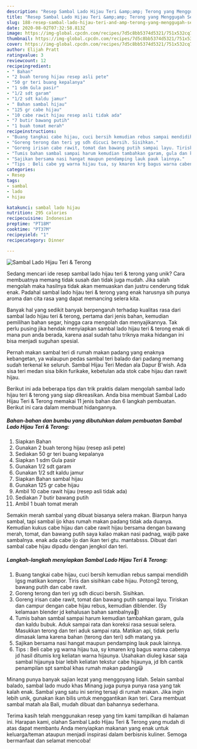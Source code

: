 ```yaml
---
description: "Resep Sambal Lado Hijau Teri &amp;amp; Terong yang Menggugah Selera"
title: "Resep Sambal Lado Hijau Teri &amp;amp; Terong yang Menggugah Selera"
slug: 188-resep-sambal-lado-hijau-teri-and-amp-terong-yang-menggugah-selera
date: 2020-08-02T07:32:58.813Z
image: https://img-global.cpcdn.com/recipes/7d5c8bb5374d5321/751x532cq70/sambal-lado-hijau-teri-terong-foto-resep-utama.jpg
thumbnail: https://img-global.cpcdn.com/recipes/7d5c8bb5374d5321/751x532cq70/sambal-lado-hijau-teri-terong-foto-resep-utama.jpg
cover: https://img-global.cpcdn.com/recipes/7d5c8bb5374d5321/751x532cq70/sambal-lado-hijau-teri-terong-foto-resep-utama.jpg
author: Elijah Pratt
ratingvalue: 3
reviewcount: 12
recipeingredient:
- " Bahan"
- "2 buah terong hijau resep asli pete"
- "50 gr teri buang kepalanya"
- "1 sdm Gula pasir"
- "1/2 sdt garam"
- "1/2 sdt kaldu jamur"
- " Bahan sambal hijau"
- "125 gr cabe hijau"
- "10 cabe rawit hijau resep asli tidak ada"
- "7 butir bawang putih"
- "1 buah tomat merah"
recipeinstructions:
- "Buang tangkai cabe hijau, cuci bersih kemudian rebus sampai mendidih lgsg matikan kompor. Tiris dan sisihkan cabe hijau. Potong2 terong, bawang putih dan cabe rawit."
- "Goreng terong dan teri yg sdh dicuci bersih. Sisihkan."
- "Goreng irisan cabe rawit, tomat dan bawang putih sampai layu. Tiriskan dan campur dengan cabe hijau rebus, kemudian diblender. (Sy kelamaan blender jd kehalusan bahan sambalnya😬)"
- "Tumis bahan sambal sampai harum kemudian tambahkan garam, gula dan kaldu bubuk. Aduk sampai rata dan koreksi rasa sesuai selera. Masukkan terong dan teri aduk sampai rata. Matikan api, tidak perlu dimasak lama karena bahan (terong dan teri) sdh matang ya."
- "Sajikan bersama nasi hangat maupun pendamping lauk pauk lainnya."
- "Tips : Beli cabe yg warna hijau tua, sy kmaren krg bagus warna cabenya jd hasil ditumis krg keliatan warna hijaunya. Usahakan diuleg kasar saja sambal hijaunya biar lebih keliatan tekstur cabe hijaunya, jd lbh cantik penampilan spt sambal khas rumah makan padang😃"
categories:
- Resep
tags:
- sambal
- lado
- hijau

katakunci: sambal lado hijau 
nutrition: 295 calories
recipecuisine: Indonesian
preptime: "PT18M"
cooktime: "PT37M"
recipeyield: "1"
recipecategory: Dinner

---
```



![Sambal Lado Hijau Teri &amp; Terong](https://img-global.cpcdn.com/recipes/7d5c8bb5374d5321/751x532cq70/sambal-lado-hijau-teri-terong-foto-resep-utama.jpg)

Sedang mencari ide resep sambal lado hijau teri &amp; terong yang unik? Cara membuatnya memang tidak susah dan tidak juga mudah. Jika salah mengolah maka hasilnya tidak akan memuaskan dan justru cenderung tidak enak. Padahal sambal lado hijau teri &amp; terong yang enak harusnya sih punya aroma dan cita rasa yang dapat memancing selera kita.

Banyak hal yang sedikit banyak berpengaruh terhadap kualitas rasa dari sambal lado hijau teri &amp; terong, pertama dari jenis bahan, kemudian pemilihan bahan segar, hingga cara mengolah dan menyajikannya. Tak perlu pusing jika hendak menyiapkan sambal lado hijau teri &amp; terong enak di mana pun anda berada, karena asal sudah tahu triknya maka hidangan ini bisa menjadi suguhan spesial.

Pernah makan sambal teri di rumah makan padang yang enaknya kebangetan, ya walaupun pedas sambal teri balado dari padang memang sudah terkenal ke seluruh. Sambal Hijau Teri Medan ala Dapur B&#39;wish. Ada sisa teri medan sisa bikin furikake, kebetulan ada stok cabe hijau dan rawit hijau.


Berikut ini ada beberapa tips dan trik praktis dalam mengolah sambal lado hijau teri &amp; terong yang siap dikreasikan. Anda bisa membuat Sambal Lado Hijau Teri &amp; Terong memakai 11 jenis bahan dan 6 langkah pembuatan. Berikut ini cara dalam membuat hidangannya.

<!--inarticleads1-->

##### Bahan-bahan dan bumbu yang dibutuhkan dalam pembuatan Sambal Lado Hijau Teri &amp; Terong:

1. Siapkan  Bahan
1. Gunakan 2 buah terong hijau (resep asli pete)
1. Sediakan 50 gr teri buang kepalanya
1. Siapkan 1 sdm Gula pasir
1. Gunakan 1/2 sdt garam
1. Gunakan 1/2 sdt kaldu jamur
1. Siapkan  Bahan sambal hijau
1. Gunakan 125 gr cabe hijau
1. Ambil 10 cabe rawit hijau (resep asli tidak ada)
1. Sediakan 7 butir bawang putih
1. Ambil 1 buah tomat merah


Semakin merah sambal yang dibuat biasanya selera makan. Biarpun hanya sambal, tapi sambal ijo khas rumah makan padang tidak ada duanya. Kemudian kukus cabe hijau dan cabe rawit hijau bersama dengan bawang merah, tomat, dan bawang putih saya kalao makan nasi padnag, wajib pake sambalnya. enak ada cabe ijo dan ikan teri gtu. mantabsss. Dibuat dari sambal cabe hijau dipadu dengan jengkol dan teri. 

<!--inarticleads2-->

##### Langkah-langkah menyiapkan Sambal Lado Hijau Teri &amp; Terong:

1. Buang tangkai cabe hijau, cuci bersih kemudian rebus sampai mendidih lgsg matikan kompor. Tiris dan sisihkan cabe hijau. Potong2 terong, bawang putih dan cabe rawit.
1. Goreng terong dan teri yg sdh dicuci bersih. Sisihkan.
1. Goreng irisan cabe rawit, tomat dan bawang putih sampai layu. Tiriskan dan campur dengan cabe hijau rebus, kemudian diblender. (Sy kelamaan blender jd kehalusan bahan sambalnya😬)
1. Tumis bahan sambal sampai harum kemudian tambahkan garam, gula dan kaldu bubuk. Aduk sampai rata dan koreksi rasa sesuai selera. Masukkan terong dan teri aduk sampai rata. Matikan api, tidak perlu dimasak lama karena bahan (terong dan teri) sdh matang ya.
1. Sajikan bersama nasi hangat maupun pendamping lauk pauk lainnya.
1. Tips : Beli cabe yg warna hijau tua, sy kmaren krg bagus warna cabenya jd hasil ditumis krg keliatan warna hijaunya. Usahakan diuleg kasar saja sambal hijaunya biar lebih keliatan tekstur cabe hijaunya, jd lbh cantik penampilan spt sambal khas rumah makan padang😃


Minang punya banyak sajian lezat yang menggoyang lidah. Selain sambal balado, sambal lado mudo khas Minang juga punya punya rasa yang tak kalah enak. Sambal yang satu ini sering tersaji di rumah makan. Jika ingin lebih unik, gunakan ikan bilis untuk menggantikan ikan teri. Cara membuat sambal matah ala Bali, mudah dibuat dan bahannya sederhana. 

Terima kasih telah menggunakan resep yang tim kami tampilkan di halaman ini. Harapan kami, olahan Sambal Lado Hijau Teri &amp; Terong yang mudah di atas dapat membantu Anda menyiapkan makanan yang enak untuk keluarga/teman ataupun menjadi inspirasi dalam berbisnis kuliner. Semoga bermanfaat dan selamat mencoba!

